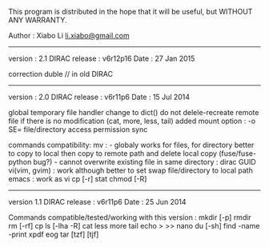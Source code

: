 This program is distributed in the hope that it will be useful,
but WITHOUT ANY WARRANTY.

Author :  Xiabo Li <li.xiabo@gmail.com>

-----------------------
version : 2.1
DIRAC release : v6r12p16
Date : 27 Jan 2015

correction duble // in old DIRAC

------------------------
version : 2.0
DIRAC release : v6r11p6
Date : 15 Jul 2014

global temporary file handler change to dict()
do not delele-recreate remote file if there is no modification
  (cat, more, less, tail)
added mount option : -o SE=<dirac storage element>
file/directory access permission sync

commands compatibility:
  mv : - globaly works for files, for directory better to copy to local then
         copy to remote path and delete local copy (fuse/fuse-python bug?)
       - cannot overwrite existing file in same directory : dirac GUID
  vi(vim, gvim) : work although better to set swap file/directory to local path
  emacs : work as vi
  cp [-r]
  stat
  chmod [-R]

------------------------
version 1.1
DIRAC release : v6r11p6
Date : 25 Jun 2014

Commands compatible/tested/working with this version :
  mkdir [-p]
  rmdir
  rm [-rf]
  cp
  ls [-lha -R]
  cat
  less
  more
  tail
  echo >  >>
  nano
  du [-sh]
  find -name -print
  xpdf
  eog
  tar [tzf] [tjf]

